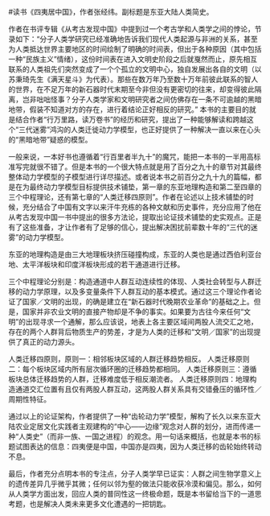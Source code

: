 #读书《四夷居中国》，作者张经纬。副标题是东亚大陆人类简史。

作者在书评专辑《从考古发现中国》中提到过一个考古学和人类学之间的悖论，节录如下：“分子人类学研究已经准确地告诉我们现代人类起源与非洲的关系，甚至为人类抵达世界主要地区的时间绘制了明确的时间表，但出于各种原因（其中包括一种“民族主义”情绪），这份时间表在进入文明史阶段之后就戛然而止，原先相互联系的人类祖先们突然变成了一个个孤立的文明中心，独自发展出各自的文明（以苏秉琦先生《满天星斗》为代表）。那些在数万年乃至数十万年前彼此联系的智人的世界，在不足万年的新石器时代末期至今非但没有更密切的往来，却变得彼此隔离，岂非咄咄怪事？分子人类学家和文明研究者之间仿佛存在一条不可逾越的黑暗地带，假装不知道对方的存在，进行着结论正好相反的研究。” 本书的主要目的就是结合作者“行万里路，读万卷书”的经历和研究，提出了一种能够解读和跨越这个“三代迷雾”鸿沟的人类迁徙动力学模型，也正好提供了一种解决一直以来在心头的“黑暗地带”疑惑的模型。

一般来说，一本好书也遵循着“行百里者半九十”的魔咒，能把一本书的一半用高标准写完就很不错了。但是本书的一个很大特点就是用了百分之九十的章节对其最终整体动力学模型的子模型进行详尽描述。或者说本书之前百分之九十九的篇幅，都是在为最终动力学模型目标提供技术铺垫，第一章的东亚地理构造和第二至四章的三个中程理论，还有第七章的“人类迁移四原则”。作者在论述以上技术铺垫的时候，充分结合了中国有文字以来汗牛充栋的各种文献和历史事件，充分应用了他在从考古发现中国一书中提出的很多方法论，提取出论证技术铺垫的史实观点。正是有了这些准备，才让作者有了足够的信心，提出解决困扰前辈数十年的“三代的迷雾”的动力学模型。

东亚的地理构造是由三大地理板块挤压碰撞构成，东亚的人类也是通过西伯利亚台地、太平洋板块和印度洋板块形成的若干通道进行迁移。

三个中程理论分别是：构造通道中人群互动连续性的体现、人类社会转型与人群迁移的动力学原理，以及多变量条件下人群互动的基本模式。通过这三个理论作者论证了国家／文明的出现，的确是建立在“新石器时代晚期农业革命”的基础之上。但是，国家并非农业文明的直接产物却是不争的事实。如果要为古往今来任何“文明”的出现寻求一个通解，那么应该说，地表上各主要区域间两股人流交汇之地，存在的两个人群背后物质生产的势差，才是为人类的迁移和“文明／国家”的出现提供了真正的动力源头。

人类迁移四原则，原则一：相邻板块区域的人群迁移趋势相反。 人类迁移原则二：每个板块区域内所有层次循环圈的迁移趋势都相同。 人类迁移原则三：遵循板块总体迁移趋势的人群，迁移难度低于相反潮流者。 人类迁移原则四：地理构造通道交汇位置有且仅有两股人群互动，这两股人群关系具有交错叠压的循环性／周期性特征。

通过以上的论证架构，作者提供了一种“齿轮动力学”模型，解构了长久以来东亚大陆农业定居文化实践者主观建构的“中心——边缘”观念对人群的划分，进而传递一种“人类史”（而非一族、一国之进程）的观念。用一句话来概括，也就是本书的标题试图表达的信息：四夷便是中国，中国亦是四夷，因为人类迁移的齿轮始终转动不息。 

最后，作者充分点明本书的专注点，分子人类学早已证实：人群之间生物学意义上的遗传差异几乎微乎其微；任何以邻为壑的做法只能收获冷漠和偏见。那么，如何从人类学方面出发，回应人类的普同性这一终极命题，既是本书留给当下的一道思考题，也是解决人类未来更多文化遭遇的一把钥匙。